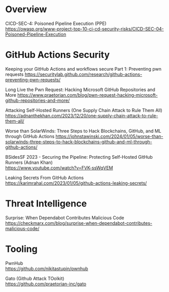 # Overview

CICD-SEC-4: Poisoned Pipeline Execution (PPE) \
https://owasp.org/www-project-top-10-ci-cd-security-risks/CICD-SEC-04-Poisoned-Pipeline-Execution

# GitHub Actions Security

Keeping your GitHub Actions and workflows secure Part 1: Preventing pwn requests
https://securitylab.github.com/research/github-actions-preventing-pwn-requests/

Long Live the Pwn Request: Hacking Microsoft GitHub Repositories and More
https://www.praetorian.com/blog/pwn-request-hacking-microsoft-github-repositories-and-more/

Attacking Self-Hosted Runners (One Supply Chain Attack to Rule Them All)
https://adnanthekhan.com/2023/12/20/one-supply-chain-attack-to-rule-them-all/

Worse than SolarWinds: Three Steps to Hack Blockchains, GitHub, and ML through GitHub Actions
https://johnstawinski.com/2024/01/05/worse-than-solarwinds-three-steps-to-hack-blockchains-github-and-ml-through-github-actions/

BSidesSF 2023 - Securing the Pipeline: Protecting Self-Hosted GitHub Runners (Adnan Khan) \
https://www.youtube.com/watch?v=FVK-ssWqVEM

Leaking Secrets From GitHub Actions \
https://karimrahal.com/2023/01/05/github-actions-leaking-secrets/

# Threat Intelligence

Surprise: When Dependabot Contributes Malicious Code \
https://checkmarx.com/blog/surprise-when-dependabot-contributes-malicious-code/

# Tooling

PwnHub \
https://github.com/nikitastupin/pwnhub

Gato (Github Attack TOolkit) \
https://github.com/praetorian-inc/gato
